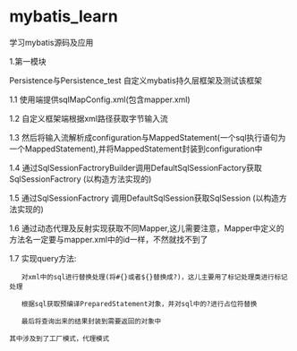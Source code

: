 # mybatis_learn
学习mybatis源码及应用

1.第一模块

   Persistence与Persistence_test 自定义mybatis持久层框架及测试该框架
   
   1.1 使用端提供sqlMapConfig.xml(包含mapper.xml)
   
   1.2 自定义框架端根据xml路径获取字节输入流
   
   1.3 然后将输入流解析成configuration与MappedStatement(一个sql执行语句为一个MappedStatement),并将MappedStatement封装到configuration中
   
   1.4 通过SqlSessionFactroryBuilder调用DefaultSqlSessionFactory获取SqlSessionFactrory (以构造方法实现的)
   
   1.5 通过SqlSessionFactrory 调用DefaultSqlSession获取SqlSession (以构造方法实现的)
   
   1.6 通过动态代理及反射实现获取不同Mapper,这儿需要注意，Mapper中定义的方法名一定要与mapper.xml中的id一样，不然就找不到了
   
   1.7 实现query方法:
   
       对xml中的sql进行替换处理(将#{}或者${}替换成?)，这儿主要用了标记处理类进行标记处理
   
       根据sql获取预编译PreparedStatement对象，并对sql中的?进行占位符替换
   
       最后将查询出来的结果封装到需要返回的对象中
   
    其中涉及到了工厂模式，代理模式
        
    
        
